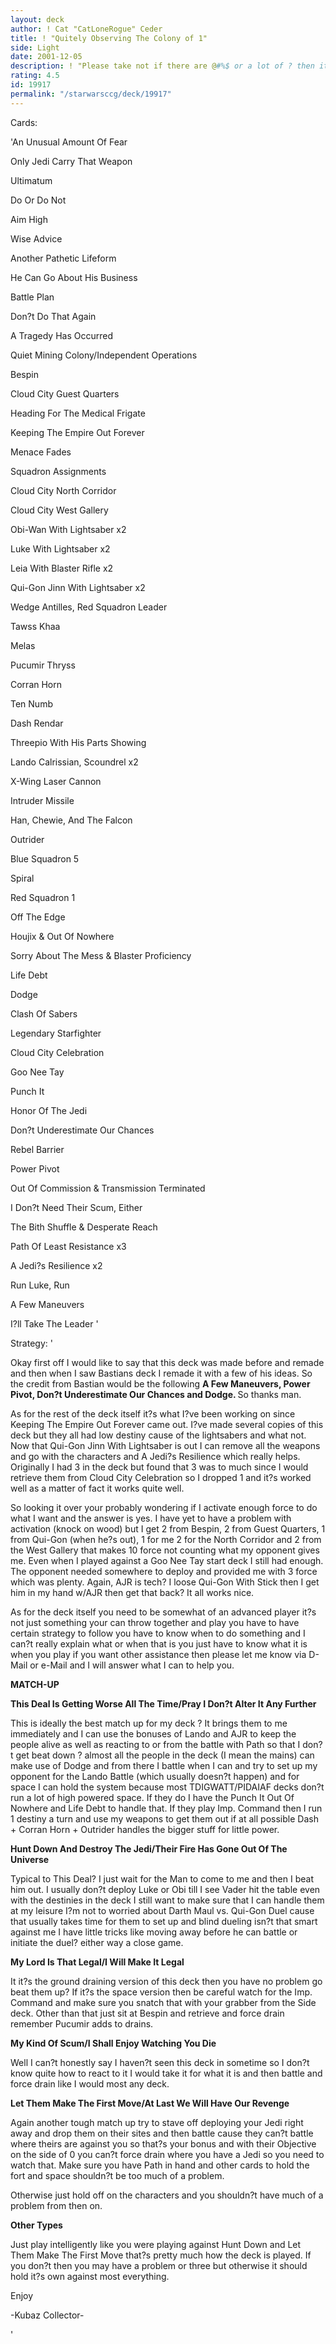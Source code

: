 ```yaml
---
layout: deck
author: ! Cat "CatLoneRogue" Ceder
title: ! "Quitely Observing The Colony of 1"
side: Light
date: 2001-12-05
description: ! "Please take not if there are @#%$ or a lot of ? then it’s Decktech’s fault not mine. :) Enjoy"
rating: 4.5
id: 19917
permalink: "/starwarsccg/deck/19917"
---
```

Cards: 

'An Unusual Amount Of Fear

Only Jedi Carry That Weapon

Ultimatum

Do Or Do Not

Aim High

Wise Advice

Another Pathetic Lifeform

He Can Go About His Business

Battle Plan

Don?t Do That Again

A Tragedy Has Occurred


Quiet Mining Colony/Independent Operations

Bespin

Cloud City Guest Quarters

Heading For The Medical Frigate

Keeping The Empire Out Forever

Menace Fades

Squadron Assignments


Cloud City North Corridor

Cloud City West Gallery


Obi-Wan With Lightsaber x2

Luke With Lightsaber x2

Leia With Blaster Rifle x2

Qui-Gon Jinn With Lightsaber x2

Wedge Antilles, Red Squadron Leader

Tawss Khaa

Melas

Pucumir Thryss

Corran Horn

Ten Numb

Dash Rendar

Threepio With His Parts Showing

Lando Calrissian, Scoundrel x2


X-Wing Laser Cannon

Intruder Missile


Han, Chewie, And The Falcon

Outrider

Blue Squadron 5

Spiral

Red Squadron 1


Off The Edge

Houjix & Out Of Nowhere

Sorry About The Mess & Blaster Proficiency

Life Debt

Dodge

Clash Of Sabers

Legendary Starfighter

Cloud City Celebration

Goo Nee Tay

Punch It

Honor Of The Jedi

Don?t Underestimate Our Chances

Rebel Barrier

Power Pivot

Out Of Commission & Transmission Terminated

I Don?t Need Their Scum, Either

The Bith Shuffle & Desperate Reach

Path Of Least Resistance x3

A Jedi?s Resilience x2

Run Luke, Run

A Few Maneuvers


I?ll Take The Leader '

Strategy: '

Okay first off I would like to say that this deck was made before and remade and then when I saw Bastians deck I remade it with a few of his ideas. So the credit from Bastian would be the following <b>A Few Maneuvers, Power Pivot, Don?t Underestimate Our Chances and Dodge. </b> So thanks man.


As for the rest of the deck itself it?s what I?ve been working on since Keeping The Empire Out Forever came out. I?ve made several copies of this deck but they all had low destiny cause of the lightsabers and what not. Now that Qui-Gon Jinn With Lightsaber is out I can remove all the weapons and go with the characters and A Jedi?s Resilience which really helps. Originally I had 3 in the deck but found that 3 was to much since I would retrieve them from Cloud City Celebration so I dropped 1 and it?s worked well as a matter of fact it works quite well.


So looking it over your probably wondering if I activate enough force to do what I want and the answer is yes. I have yet to have a problem with activation (knock on wood) but I get 2 from Bespin, 2 from Guest Quarters, 1 from Qui-Gon (when he?s out), 1 for me 2 for the North Corridor and 2 from the West Gallery that makes 10 force not counting what my opponent gives me. Even when I played against a Goo Nee Tay start deck I still had enough. The opponent needed somewhere to deploy and provided me with 3 force which was plenty. Again, AJR is tech? I loose Qui-Gon With Stick then I get him in my hand w/AJR then get that back? It all works nice.


As for the deck itself you need to be somewhat of an advanced player it?s not just something your can throw together and play you have to have certain strategy to follow you have to know when to do something and I can?t really explain what or when that is you just have to know what it is when you play if you want other assistance then please let me know via D-Mail or e-Mail and I will answer what I can to help you.


<b>MATCH-UP</b>


<b>This Deal Is Getting Worse All The Time/Pray I Don?t Alter It Any Further</b>

This is ideally the best match up for my deck ? It brings them to me immediately and I can use the bonuses of Lando and AJR to keep the people alive as well as reacting to or from the battle with Path so that I don?t get beat down ? almost all the people in the deck (I mean the mains) can make use of Dodge and from there I battle when I can and try to set up my opponent for the Lando Battle (which usually doesn?t happen) and for space I can hold the system because most TDIGWATT/PIDAIAF decks don?t run a lot of high powered space. If they do I have the Punch It Out Of Nowhere and Life Debt to handle that. If they play Imp. Command then I run 1 destiny a turn and use my weapons to get them out if at all possible Dash + Corran Horn + Outrider handles the bigger stuff for little power.


<b>Hunt Down And Destroy The Jedi/Their Fire Has Gone Out Of The Universe</b>

Typical to This Deal? I just wait for the Man to come to me and then I beat him out. I usually don?t deploy Luke or Obi till I see Vader hit the table even with the destinies in the deck I still want to make sure that I can handle them at my leisure I?m not to worried about Darth Maul vs. Qui-Gon Duel cause that usually takes time for them to set up and blind dueling isn?t that smart against me I have little tricks like moving away before he can battle or initiate the duel? either way a close game.


<b>My Lord Is That Legal/I Will Make It Legal</b>

It it?s the ground draining version of this deck then you have no problem go beat them up? If it?s the space version then be careful watch for the Imp. Command and make sure you snatch that with your grabber from the Side deck. Other than that just sit at Bespin and retrieve and force drain remember Pucumir adds to drains.


<b>My Kind Of Scum/I Shall Enjoy Watching You Die</b>

Well I can?t honestly say I haven?t seen this deck in sometime so I don?t know quite how to react to it I would take it for what it is and then battle and force drain like I would most any deck.


<b>Let Them Make The First Move/At Last We Will Have Our Revenge </b>

Again another tough match up try to stave off deploying your Jedi right away and drop them on their sites and then battle cause they can?t battle where theirs are against you so that?s your bonus and with their Objective on the side of 0 you can?t force drain where you have a Jedi so you need to watch that. Make sure you have Path in hand and other cards to hold the fort and space shouldn?t be too much of a problem.


Otherwise just hold off on the characters and you shouldn?t have much of a problem from then on.


<b>Other Types</b>

Just play intelligently like you were playing against Hunt Down and Let Them Make The First Move that?s pretty much how the deck is played. If you don?t then you may have a problem or three but otherwise it should hold it?s own against most everything.


Enjoy

-Kubaz Collector-


'
